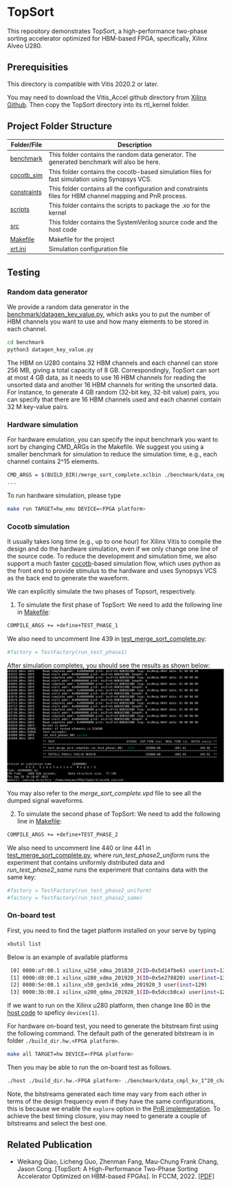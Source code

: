 # TopSort
This repository demonstrates TopSort, a high-performance two-phase sorting accelerator optimized for HBM-based FPGA, specifically, Xilinx Alveo U280.

## Prerequisities

This directory is compatible with Vitis 2020.2 or later.

You may need to download the Vitis_Accel github directory from [Xilinx Github](https://github.com/Xilinx/Vitis_Accel_Examples.git). Then copy the TopSort directory into its rtl_kernel folder.


## Project Folder Structure


| **Folder/File** | **Description** |
| --- | --- |
| [benchmark](./benchmark) | This folder contains the random data generator. The generated benchmark will also be here. |
| [cocotb_sim](./cocotb_sim/) | This folder contains the cocotb-based simulation files for fast simulation using Synopsys VCS. |
| [constraints](./constraints) | This folder contains all the configuration and constraints files for HBM channel mapping and PnR process. |
| [scripts](./scripts) | This folder contains the scripts to package the .xo for the kernel |
| [src](./src) | This folder contains the SystemVerilog source code and the host code |
| [Makefile](./Makefile) | Makefile for the project |
| [xrt.ini](./xrt.ini) | Simulation configuration file |

## Testing

### Random data generator

We provide a random data generator in the [benchmark/datagen_key_value.py](./benchmark/datagen_key_value.py), which asks you to put the number of HBM channels you want to use and how many elements to be stored in each channel. 

```bash
cd benchmark
python3 datagen_key_value.py
```

The HBM on U280 contains 32 HBM channels and each channel can store 256 MB, giving a total capacity of 8 GB. Correspondingly, TopSort can sort at most 4 GB data, as it needs to use 16 HBM channels for reading the unsorted data and another 16 HBM channels for writing the unsorted data. For instance, to generate 4 GB random (32-bit key, 32-bit value) pairs, you can specify that there are 16 HBM channels used and each channel contain 32 M key-value pairs.

### Hardware simulation

For hardware emulation, you can specify the input benchmark you want to sort by changing CMD_ARGs in the Makefile. We suggest you using a smaller benchmark for simulation to reduce the simulation time, e.g., each channel contains 2^15 elements.

```bash
CMD_ARGS = $(BUILD_DIR)/merge_sort_complete.xclbin ./benchmark/data_cmpl_kv_1^15_chan_16 15
...
```

To run hardware simulation, please type

```bash
make run TARGET=hw_emu DEVICE=<FPGA platform>
```

### Cocotb simulation

It usually takes long time (e.g., up to one hour) for Xilinx Vitis to compile the design and do the hardware simulation, even if we only change one line of the source code. To reduce the development and simulation time, we also support a much faster [cocotb](https://docs.cocotb.org/en/stable/)-based simulation flow, which uses python as the front end to provide stimulus to the hardware and uses Synopsys VCS as the back end to generate the waveform. 

We can explicitly simulate the two phases of Topsort, respectively. 
1. To simulate the first phase of TopSort: 
We need to add the following line in [Makefile](./cocotb_sim/sim/Makefile):

```bash
COMPILE_ARGS += +define+TEST_PHASE_1
```

We also need to uncomment line 439 in [test_merge_sort_complete.py](./cocotb_sim/sim/test_merge_sort_complete.py):

```bash
#factory = TestFactory(run_test_phase1)
```

After simulation completes, you should see the results as shown below: ![simulation results](./images/simulation.png) 

You may also refer to the *merge_sort_complete.vpd* file to see all the dumped signal waveforms.

2. To simulate the second phase of TopSort: 
We need to add the following line in [Makefile](./cocotb_sim/sim/Makefile):

```bash
COMPILE_ARGS += +define+TEST_PHASE_2
```

We also need to uncomment line 440 or line 441 in [test_merge_sort_complete.py](./cocotb_sim/sim/test_merge_sort_complete.py), where *run_test_phase2_uniform* runs the experiment that contains uniformly distributed data and *run_test_phase2_same* runs the experiment that contains data with the same key:

```bash
#factory = TestFactory(run_test_phase2_uniform)
#factory = TestFactory(run_test_phase2_same)
```

### On-board test

First, you need to find the taget platform installed on your serve by typing

```bash
xbutil list
```

Below is an example of available platforms 
```bash
 [0] 0000:af:00.1 xilinx_u250_xdma_201830_2(ID=0x5d14fbe6) user(inst=130)
 [1] 0000:d8:00.1 xilinx_u280_xdma_201920_3(ID=0x5e278820) user(inst=131)
 [2] 0000:5e:00.1 xilinx_u50_gen3x16_xdma_201920_3 user(inst=129)
 [3] 0000:3b:00.1 xilinx_u200_qdma_201920_1(ID=0x5dccb0ca) user(inst=128)
```

If we want to run on the Xilinx u280 platform, then change line 80 in the [host code](./src/host.cpp) to speficy `devices[1]`.

For hardware on-board test, you need to generate the bitstream first using the following command. The default path of the generated bitstream is in folder `./build_dir.hw.<FPGA platform>`.

```bash
make all TARGET=hw DEVICE=<FPGA platform>
```

Then you may be able to run the on-board test as follows.
```bash
./host ./build_dir.hw.<FPGA platform> ./benchmark/data_cmpl_kv_1^20_chan_16 20
```

Note, the bitstreams generated each time may vary from each other in terms of the design frequency even if they have the same configurations, this is because we enable the ```explore``` option in the [PnR implementation](./constraints/pnr.cfg). To achieve the best timing closure, you may need to generate a couple of bitstreams and select the best one. 


## Related Publication
+ Weikang Qiao, Licheng Guo, Zhenman Fang, Mau-Chung Frank Chang, Jason Cong.
  [TopSort: A High-Performance Two-Phase Sorting Accelerator Optimized on HBM-based FPGAs].
  In FCCM, 2022.
  [[PDF]](https://arxiv.org/pdf/2205.07991.pdf)
